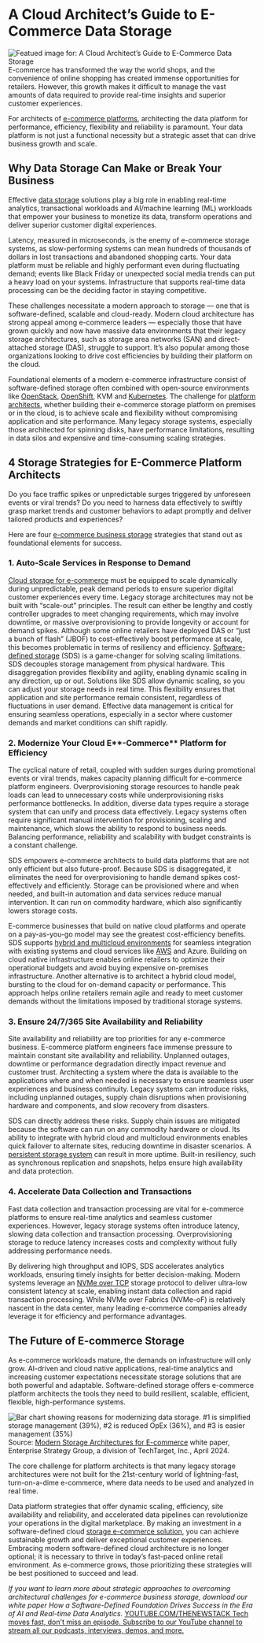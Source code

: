 # A Cloud Architect’s Guide to E-Commerce Data Storage
![Featued image for: A Cloud Architect’s Guide to E-Commerce Data Storage](https://cdn.thenewstack.io/media/2025/01/f1068b33-e-commerce-data-storage-1024x575.jpg)
E-commerce has transformed the way the world shops, and the convenience of online shopping has created immense opportunities for retailers. However, this growth makes it difficult to manage the vast amounts of data required to provide real-time insights and superior customer experiences.

For architects of [e-commerce platforms](https://thenewstack.io/what-scaling-shopifys-checkout-taught-me-about-building-great-e-commerce-apps/), architecting the data platform for performance, efficiency, flexibility and reliability is paramount. Your data platform is not just a functional necessity but a strategic asset that can drive business growth and scale.

## Why Data Storage Can Make or Break Your Business
Effective [data storage](https://thenewstack.io/storage/) solutions play a big role in enabling real-time analytics, transactional workloads and AI/machine learning (ML) workloads that empower your business to monetize its data, transform operations and deliver superior customer digital experiences.

Latency, measured in microseconds, is the enemy of e-commerce storage systems, as slow-performing systems can mean hundreds of thousands of dollars in lost transactions and abandoned shopping carts. Your data platform must be reliable and highly performant even during fluctuating demand; events like Black Friday or unexpected social media trends can put a heavy load on your systems. Infrastructure that supports real-time data processing can be the deciding factor in staying competitive.

These challenges necessitate a modern approach to storage — one that is software-defined, scalable and cloud-ready. Modern cloud architecture has strong appeal among e-commerce leaders — especially those that have grown quickly and now have massive data environments that their legacy storage architectures, such as storage area networks (SAN) and direct-attached storage (DAS), struggle to support. It’s also popular among those organizations looking to drive cost efficiencies by building their platform on the cloud.

Foundational elements of a modern e-commerce infrastructure consist of software-defined storage often combined with open-source environments like [OpenStack](https://thenewstack.io/mirantis-rockoon-openstack-management-on-kubernetes/), [OpenShift](https://thenewstack.io/kubernetes/whats-the-difference-between-kubernetes-and-openshift/), KVM and [Kubernetes](https://thenewstack.io/kubernetes/). The challenge for [platform architects](https://thenewstack.io/platform-engineering/architecture-and-design-considerations-for-platform-engineering-teams/), whether building their e-commerce storage platform on premises or in the cloud, is to achieve scale and flexibility without compromising application and site performance. Many legacy storage systems, especially those architected for spinning disks, have performance limitations, resulting in data silos and expensive and time-consuming scaling strategies.

## 4 Storage Strategies for E-Commerce Platform Architects
Do you face traffic spikes or unpredictable surges triggered by unforeseen events or viral trends? Do you need to harness data effectively to swiftly grasp market trends and customer behaviors to adapt promptly and deliver tailored products and experiences?

Here are four [e-commerce business storage](https://www.lightbitslabs.com/solutions/cloud-storage-ecommerce/?utm_source=TNS&utm_medium=article&utm_campaign=jan) strategies that stand out as foundational elements for success.

### 1. Auto-Scale Services in Response to Demand
[Cloud storage for e-commerce](https://www.lightbitslabs.com/solutions/cloud-storage-ecommerce/?utm_source=TNS&utm_medium=article&utm_campaign=jan) must be equipped to scale dynamically during unpredictable, peak demand periods to ensure superior digital customer experiences every time. Legacy storage architectures may not be built with “scale-out” principles. The result can either be lengthy and costly controller upgrades to meet changing requirements, which may involve downtime, or massive overprovisioning to provide longevity or account for demand spikes. Although some online retailers have deployed DAS or “just a bunch of flash” (JBOF) to cost-effectively boost performance at scale, this becomes problematic in terms of resiliency and efficiency.
[Software-defined storage](https://www.lightbitslabs.com/solution-guide/software-defined-storage/?utm_source=TNS&utm_medium=article&utm_campaign=jan) (SDS) is a game-changer for solving scaling limitations. SDS decouples storage management from physical hardware. This disaggregation provides flexibility and agility, enabling dynamic scaling in any direction, up or out.
Solutions like SDS allow dynamic scaling, so you can adjust your storage needs in real time. This flexibility ensures that application and site performance remain consistent, regardless of fluctuations in user demand. Effective data management is critical for ensuring seamless operations, especially in a sector where customer demands and market conditions can shift rapidly.

### 2. Modernize Your Cloud E**-Commerce** Platform for Efficiency
The cyclical nature of retail, coupled with sudden surges during promotional events or viral trends, makes capacity planning difficult for e-commerce platform engineers. Overprovisioning storage resources to handle peak loads can lead to unnecessary costs while underprovisioning risks performance bottlenecks. In addition, diverse data types require a storage system that can unify and process data effectively. Legacy systems often require significant manual intervention for provisioning, scaling and maintenance, which slows the ability to respond to business needs. Balancing performance, reliability and scalability with budget constraints is a constant challenge.

SDS empowers e-commerce architects to build data platforms that are not only efficient but also future-proof. Because SDS is disaggregated, it eliminates the need for overprovisioning to handle demand spikes cost-effectively and efficiently. Storage can be provisioned where and when needed, and built-in automation and data services reduce manual intervention. It can run on commodity hardware, which also significantly lowers storage costs.

E-commerce businesses that build on native cloud platforms and operate on a pay-as-you-go model may see the greatest cost-efficiency benefits. SDS supports [hybrid and multicloud environments](https://www.lightbitslabs.com/aws-block-storage/?utm_source=TNS&utm_medium=article&utm_campaign=jan) for seamless integration with existing systems and cloud services like [AWS](https://aws.amazon.com/?utm_content=inline+mention) and Azure. Building on cloud native infrastructure enables online retailers to optimize their operational budgets and avoid buying expensive on-premises infrastructure. Another alternative is to architect a hybrid cloud model, bursting to the cloud for on-demand capacity or performance. This approach helps online retailers remain agile and ready to meet customer demands without the limitations imposed by traditional storage systems.

### 3. Ensure 24/7/365 Site Availability and Reliability
Site availability and reliability are top priorities for any e-commerce business. E-commerce platform engineers face immense pressure to maintain constant site availability and reliability. Unplanned outages, downtime or performance degradation directly impact revenue and customer trust. Architecting a system where the data is available to the applications where and when needed is necessary to ensure seamless user experiences and business continuity. Legacy systems can introduce risks, including unplanned outages, supply chain disruptions when provisioning hardware and components, and slow recovery from disasters.

SDS can directly address these risks. Supply chain issues are mitigated because the software can run on any commodity hardware or cloud. Its ability to integrate with hybrid cloud and multicloud environments enables quick failover to alternate sites, reducing downtime in disaster scenarios. A [persistent storage system](https://www.lightbitslabs.com/kubernetes-persistent-storage-management/?utm_source=TNS&utm_medium=article&utm_campaign=jan) can result in more uptime. Built-in resiliency, such as synchronous replication and snapshots, helps ensure high availability and data protection.

### 4. **Accelerate Data Collection and Transactions**
Fast data collection and transaction processing are vital for e-commerce platforms to ensure real-time analytics and seamless customer experiences. However, legacy storage systems often introduce latency, slowing data collection and transaction processing. Overprovisioning storage to reduce latency increases costs and complexity without fully addressing performance needs.

By delivering high throughput and IOPS, SDS accelerates analytics workloads, ensuring timely insights for better decision-making. Modern systems leverage an [NVMe over TCP](https://www.lightbitslabs.com/nvme-over-tcp/?utm_source=TNS&utm_medium=article&utm_campaign=jan) storage protocol to deliver ultra-low consistent latency at scale, enabling instant data collection and rapid transaction processing. While NVMe over Fabrics (NVMe-oF) is relatively nascent in the data center, many leading e-commerce companies already leverage it for efficiency and performance advantages.

## The Future of E-commerce Storage
As e-commerce workloads mature, the demands on infrastructure will only grow. AI-driven and cloud native applications, real-time analytics and increasing customer expectations necessitate storage solutions that are both powerful and adaptable. Software-defined storage offers e-commerce platform architects the tools they need to build resilient, scalable, efficient, flexible, high-performance systems.

![Bar chart showing reasons for modernizing data storage. #1 is simplified storage management (39%), #2 is reduced OpEx (36%), and #3 is easier management (35%)](https://cdn.thenewstack.io/media/2025/01/d1763bb4-e-commerce-storage-archtectures.png)
Source: [Modern Storage Architectures for E-commerce](https://www.lightbitslabs.com/overcome-e-commerce-challenges-with-real-time-data-insights/?utm_source=TNS&utm_medium=article&utm_campaign=jan) white paper, Enterprise Strategy Group, a division of TechTarget, Inc., April 2024.

The core challenge for platform architects is that many legacy storage architectures were not built for the 21st-century world of lightning-fast, turn-on-a-dime e-commerce, where data needs to be used and analyzed in real time.

Data platform strategies that offer dynamic scaling, efficiency, site availability and reliability, and accelerated data pipelines can revolutionize your operations in the digital marketplace. By making an investment in a software-defined cloud [storage e-commerce solution](https://www.lightbitslabs.com/solutions/cloud-storage-ecommerce/?utm_source=TNS&utm_medium=article&utm_campaign=jan), you can achieve sustainable growth and deliver exceptional customer experiences. Embracing modern software-defined cloud architecture is no longer optional; it is necessary to thrive in today’s fast-paced online retail environment. As e-commerce grows, those prioritizing these strategies will be best positioned to succeed and lead.

*If you want to learn more about strategic approaches to overcoming architectural challenges for e-commerce business storage, download our white paper How a Software-Defined Foundation Drives Success in the Era of AI and Real-time Data Analytics.*
[
YOUTUBE.COM/THENEWSTACK
Tech moves fast, don't miss an episode. Subscribe to our YouTube
channel to stream all our podcasts, interviews, demos, and more.
](https://youtube.com/thenewstack?sub_confirmation=1)